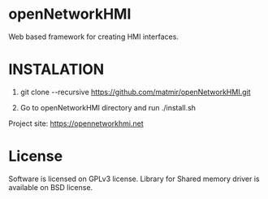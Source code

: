 openNetworkHMI
=======

Web based framework for creating HMI interfaces.

INSTALATION
===========

1) git clone --recursive https://github.com/matmir/openNetworkHMI.git

2) Go to openNetworkHMI directory and run ./install.sh

Project site: https://opennetworkhmi.net

License
=======

Software is licensed on GPLv3 license. Library for Shared memory driver is available on BSD license.